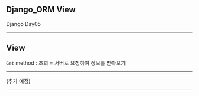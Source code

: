## Django_ORM View
Django Day05  
***
## View

`Get` method : 조회 = 서버로 요청하여 정보를 받아오기

***
(추가 예정)
***